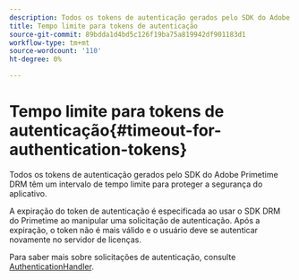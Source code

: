 ```yaml
---
description: Todos os tokens de autenticação gerados pelo SDK do Adobe Primetime DRM têm um intervalo de tempo limite para proteger a segurança do aplicativo.
title: Tempo limite para tokens de autenticação
source-git-commit: 89bdda1d4bd5c126f19ba75a819942df901183d1
workflow-type: tm+mt
source-wordcount: '110'
ht-degree: 0%

---
```



# Tempo limite para tokens de autenticação{#timeout-for-authentication-tokens}

Todos os tokens de autenticação gerados pelo SDK do Adobe Primetime DRM têm um intervalo de tempo limite para proteger a segurança do aplicativo.

A expiração do token de autenticação é especificada ao usar o SDK DRM do Primetime ao manipular uma solicitação de autenticação. Após a expiração, o token não é mais válido e o usuário deve se autenticar novamente no servidor de licenças.

Para saber mais sobre solicitações de autenticação, consulte [AuthenticationHandler](https://help.adobe.com/en_US/primetime/api/drm-apis/server/javadocs-flashaccess-pro/com/adobe/flashaccess/sdk/protocol/authentication/AuthenticationHandler.html).

